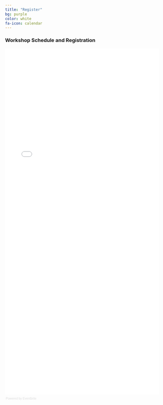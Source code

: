 ```yaml
---
title: "Register"
bg: purple
color: white 
fa-icon: calendar
---
```


### Workshop Schedule and Registration

<div style="width:100%; text-align:left;" ><iframe  src="//eventbrite.ca/tickets-external?eid=24842762371&ref=etckt" frameborder="0" height="1134" width="100%" vspace="0" hspace="0" marginheight="5" marginwidth="5" scrolling="auto" allowtransparency="true"></iframe><div style="font-family:Helvetica, Arial; font-size:10px; padding:5px 0 5px; margin:2px; width:100%; text-align:left;" ><a class="powered-by-eb" style="color: #dddddd; text-decoration: none;" target="_blank" href="http://www.eventbrite.ca/r/etckt">Powered by Eventbrite</a></div></div>
